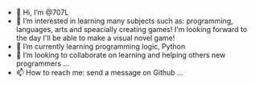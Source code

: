 - 👋 Hi, I’m @707L
- 👀 I’m interested in learning many subjects such as: programming, languages, arts and speacially creating games! I'm looking forward to the day I'll be able to make a visual novel game!
- 🌱 I’m currently learning programming logic, Python
- 💞️ I’m looking to collaborate on learning and helping others new programmers ...
- 📫 How to reach me: send a message on Github  ...

<!---
707L/707L is a ✨ special ✨ repository because its `README.md` (this file) appears on your GitHub profile.
You can click the Preview link to take a look at your changes.
--->
